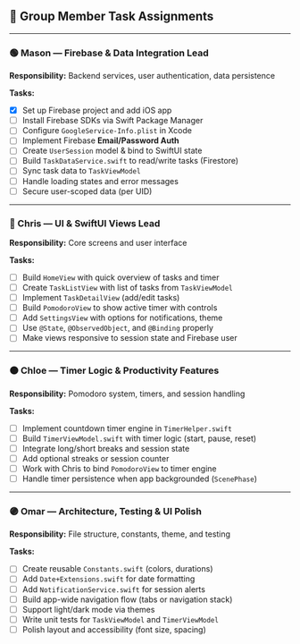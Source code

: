 ## 👥 Group Member Task Assignments

---

### 🟢 Mason — Firebase & Data Integration Lead  
**Responsibility:** Backend services, user authentication, data persistence

**Tasks:**
- [X] Set up Firebase project and add iOS app
- [ ] Install Firebase SDKs via Swift Package Manager
- [ ] Configure `GoogleService-Info.plist` in Xcode
- [ ] Implement Firebase **Email/Password Auth**
- [ ] Create `UserSession` model & bind to SwiftUI state
- [ ] Build `TaskDataService.swift` to read/write tasks (Firestore)
- [ ] Sync task data to `TaskViewModel`
- [ ] Handle loading states and error messages
- [ ] Secure user-scoped data (per UID)

---

### 🔵 Chris — UI & SwiftUI Views Lead  
**Responsibility:** Core screens and user interface

**Tasks:**
- [ ] Build `HomeView` with quick overview of tasks and timer
- [ ] Create `TaskListView` with list of tasks from `TaskViewModel`
- [ ] Implement `TaskDetailView` (add/edit tasks)
- [ ] Build `PomodoroView` to show active timer with controls
- [ ] Add `SettingsView` with options for notifications, theme
- [ ] Use `@State`, `@ObservedObject`, and `@Binding` properly
- [ ] Make views responsive to session state and Firebase user

---

### 🟠 Chloe — Timer Logic & Productivity Features  
**Responsibility:** Pomodoro system, timers, and session handling

**Tasks:**
- [ ] Implement countdown timer engine in `TimerHelper.swift`
- [ ] Build `TimerViewModel.swift` with timer logic (start, pause, reset)
- [ ] Integrate long/short breaks and session state
- [ ] Add optional streaks or session counter
- [ ] Work with Chris to bind `PomodoroView` to timer engine
- [ ] Handle timer persistence when app backgrounded (`ScenePhase`)

---

### 🟣 Omar — Architecture, Testing & UI Polish  
**Responsibility:** File structure, constants, theme, and testing

**Tasks:**
- [ ] Create reusable `Constants.swift` (colors, durations)
- [ ] Add `Date+Extensions.swift` for date formatting
- [ ] Add `NotificationService.swift` for session alerts
- [ ] Build app-wide navigation flow (tabs or navigation stack)
- [ ] Support light/dark mode via themes
- [ ] Write unit tests for `TaskViewModel` and `TimerViewModel`
- [ ] Polish layout and accessibility (font size, spacing)
